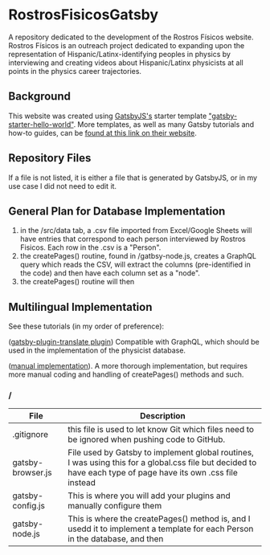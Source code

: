 # RostrosFisicosGatsby
A repository dedicated to the development of the Rostros Físicos website. Rostros Físicos is an outreach project dedicated to expanding upon the representation of Hispanic/Latinx-identifying peoples in physics by interviewing and creating videos about Hispanic/Latinx physicists at all points in the physics career trajectories.

## Background
This website was created using [GatsbyJS's](https://www.gatsbyjs.com/) starter template ["gatsby-starter-hello-world"](https://github.com/gatsbyjs/gatsby-starter-hello-world). More templates, as well as many Gatsby tutorials and how-to guides, can be [found at this link on their website](https://www.gatsbyjs.com/docs/starters/).

## Repository Files
If a file is not listed, it is either a file that is generated by GatsbyJS, or in my use case I did not need to edit it.

## General Plan for Database Implementation

1) in the /src/data tab, a .csv file imported from Excel/Google Sheets will have entries that correspond to each person interviewed by Rostros Fisicos. Each row in the .csv is a "Person".
2) the createPages() routine, found in /gatbsy-node.js, creates a GraphQL query which reads the CSV, will extract the columns (pre-identified in the code) and then have each column set as a "node".
3) the createPages() routine will then 

## Multilingual Implementation
See these tutorials (in my order of preference):

([gatsby-plugin-translate plugin](https://www.gatsbyjs.com/plugins/gatsby-plugin-translate/)) Compatible with GraphQL, which should be used in the implementation of the physicist database.

([manual implementation](https://betterprogramming.pub/multiple-language-websites-with-gatsbyjs-b4985746b9eb)). A more thorough implementation, but requires more manual coding and handling of createPages() methods and such.




### /
| File     | Description |
| ----------- | ----------- |
| .gitignore      | this file is used to let know Git which files need to be ignored when pushing code to GitHub.      |
| gatsby-browser.js   | File used by Gatsby to implement global routines, I was using this for a global.css file but decided to have each type of page have its own .css file instead        |
| gatsby-config.js | This is where you will add your plugins and manually configure them |
| gatsby-node.js  | This is where the createPages() method is, and I usedd it to implement a template for each Person in the database, and then  |
